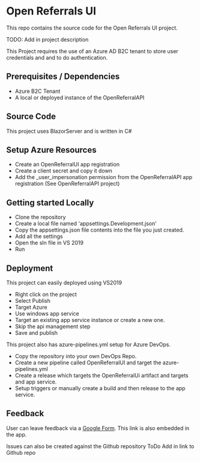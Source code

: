# Open Referrals UI
This repo contains the source code for the Open Referrals UI project.

TODO: Add in project description

This Project requires the use of an Azure AD B2C tenant to store user credentials and 
and to do authentication.  

## Prerequisites / Dependencies
 - Azure B2C Tenant
 - A local or deployed instance of the OpenReferralAPI

## Source Code
This project uses BlazorServer and is written in C#

## Setup Azure Resources
- Create an OpenReferralUI app registration
- Create a client secret and copy it down
- Add the _user_impersonation permission from the OpenReferralAPI app registration (See OpenReferralAPI project)

## Getting started Locally

- Clone the repository
- Create a local file named 'appsettings.Development.json'
- Copy the appsettings.json file contents into the file you just created.
- Add all the settings
- Open the sln file in VS 2019
- Run

## Deployment
This project can easily deployed using VS2019

 - Right click on the project
 - Select Publish
 - Target Azure
 - Use windows app service
 - Target an existing app service instance or create a new one.
 - Skip the api management step
 - Save and publish

 This project also has azure-pipelines.yml setup for Azure DevOps.
 
 - Copy the repository into your own DevOps Repo.
 - Create a new pipeline called OpenReferralUI and target the azure-pipelines.yml
 - Create a release which targets the OpenReferralUi artifact and targets and app service.
 - Setup triggers or manually create a build and then release to the app service.

## Feedback
User can leave feedback via a [Google Form](https://docs.google.com/forms/d/e/1FAIpQLSfw5D-YCGzu8SDMhkmxqzJSu1KJJx-hYaRuLnrnU_Um7ILyxw/viewform).
This link is also embedded in the app. 

Issues can also be created against the Github repository 
ToDo Add in link to Github repo
